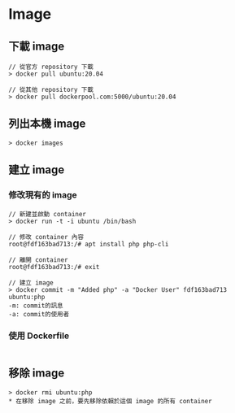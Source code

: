# Image

## 下載 image

```shell
// 從官方 repository 下載
> docker pull ubuntu:20.04

// 從其他 repository 下載
> docker pull dockerpool.com:5000/ubuntu:20.04
```

## 列出本機 image

```shell
> docker images
```

## 建立 image

### 修改現有的 image

```shell
// 新建並啟動 container
> docker run -t -i ubuntu /bin/bash

// 修改 container 內容
root@fdf163bad713:/# apt install php php-cli

// 離開 container
root@fdf163bad713:/# exit

// 建立 image
> docker commit -m "Added php" -a "Docker User" fdf163bad713 ubuntu:php
-m: commit的訊息
-a: commit的使用者
```

### 使用 Dockerfile

```shell

```

## 移除 image

```shell
> docker rmi ubuntu:php
* 在移除 image 之前，要先移除依賴於這個 image 的所有 container
```
